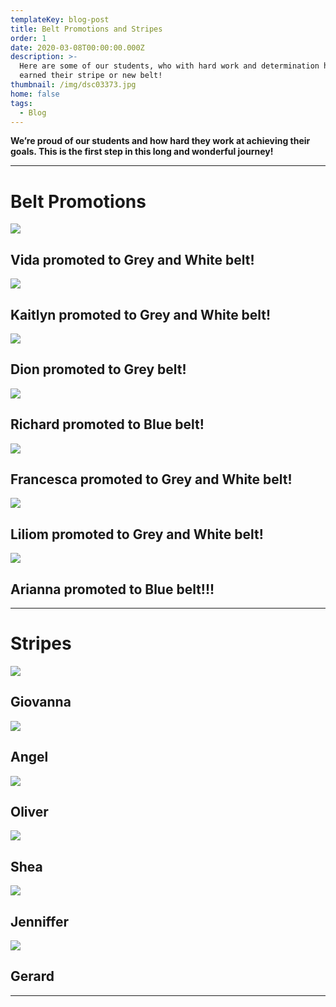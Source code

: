 ```yaml
---
templateKey: blog-post
title: Belt Promotions and Stripes
order: 1
date: 2020-03-08T00:00:00.000Z
description: >-
  Here are some of our students, who with hard work and determination have
  earned their stripe or new belt!
thumbnail: /img/dsc03373.jpg
home: false
tags:
  - Blog
---
```

**We’re proud of our students and how hard they work at achieving their goals. This is the first step in this long and wonderful journey!**

- - -

# **Belt Promotions**

![](/img/dsc07643.jpg)

## Vida promoted to Grey and White belt!

![](/img/dsc06937.jpg)

## Kaitlyn promoted to Grey and White belt!

![](/img/img_1570.jpg)

## Dion promoted to Grey belt!

![](/img/img_1613.png)

## Richard promoted to Blue belt!

![](/img/dsc05804.jpg)

## Francesca promoted to Grey and White belt!

![](/img/dsc05794.jpg)

## Liliom promoted to Grey and White belt!

![](/img/dsc03409.jpg)

## Arianna promoted to Blue belt!!!

- - -

# Stripes

![](/img/dsc07226.jpg)

## Giovanna

![](/img/dsc07217.jpg)

## Angel

![](/img/img_1469.jpg)

## Oliver

![](/img/dsc05003.jpg)

## Shea

![](/img/dsc04785.jpg)

## Jenniffer

![](/img/dsc04779.jpg)

## Gerard

- - -
